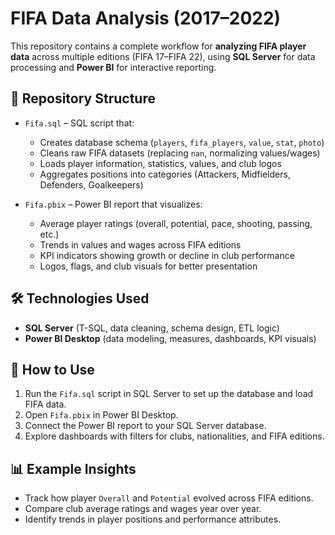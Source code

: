 # FIFA Data Analysis (2017–2022)

This repository contains a complete workflow for **analyzing FIFA player data** across multiple editions (FIFA 17–FIFA 22), using **SQL Server** for data processing and **Power BI** for interactive reporting.

## 📂 Repository Structure
- `Fifa.sql` – SQL script that:
  - Creates database schema (`players`, `fifa_players`, `value`, `stat`, `photo`)
  - Cleans raw FIFA datasets (replacing `nan`, normalizing values/wages)
  - Loads player information, statistics, values, and club logos
  - Aggregates positions into categories (Attackers, Midfielders, Defenders, Goalkeepers)

- `Fifa.pbix` – Power BI report that visualizes:
  - Average player ratings (overall, potential, pace, shooting, passing, etc.)
  - Trends in values and wages across FIFA editions
  - KPI indicators showing growth or decline in club performance
  - Logos, flags, and club visuals for better presentation

## 🛠️ Technologies Used
- **SQL Server** (T-SQL, data cleaning, schema design, ETL logic)
- **Power BI Desktop** (data modeling, measures, dashboards, KPI visuals)

## 🚀 How to Use
1. Run the `Fifa.sql` script in SQL Server to set up the database and load FIFA data.
2. Open `Fifa.pbix` in Power BI Desktop.
3. Connect the Power BI report to your SQL Server database.
4. Explore dashboards with filters for clubs, nationalities, and FIFA editions.

## 📊 Example Insights
- Track how player `Overall` and `Potential` evolved across FIFA editions.
- Compare club average ratings and wages year over year.
- Identify trends in player positions and performance attributes.
